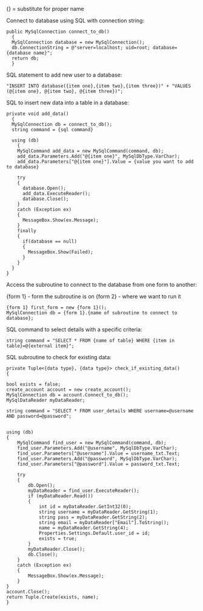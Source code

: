 {} = substitute for proper name

Connect to database using SQL with connection string:

```
public MySqlConnection connect_to_db()
  {
  MySqlConnection database = new MySqlConnection();
  db.ConnectionString = @"server=localhost; uid=root; database={database name}";
  return db;
  }
```



SQL statement to add new user to a database:

```
"INSERT INTO database({item one},{item two},{item three})" + "VALUES (@{item one}, @{item two}, @{item three})";
```


SQL to insert new data into a table in a database:

```
private void add_data()
  {
  MySqlConnection db = connect_to_db(); 
  string command = {sql command}
  
  using (db)
    {
    MySqlCommand add_data = new MySqlCommand(command, db);
    add_data.Parameters.Add("@{item one}", MySqlDbType.VarChar);
    add_data.Parameters["@{item one}"].Value = {value you want to add to database}
    
    try
    {
      database.Open();
      add_data.ExecuteReader();
      database.Close();
    }
    catch (Exception ex)
    {
      MessageBox.Show(ex.Message);
    }
    finally
    {
      if(database == null)
      {
        MessageBox.Show(Failed);
      }
    }
  }
}
```

  
  
Access the subroutine to connect to the database from one form to another:

{form 1} - form the subroutine is on
{form 2} - where we want to run it

```
{form 1} first_form = new {form 1}();
MySqlConnection db = {form 1}.{name of subroutine to connect to database};
```



SQL command to select details with a specific criteria:

```
string command = "SELECT * FROM {name of table} WHERE {item in table}=@{external item}";
```




SQL subroutine to check for existing data:

```
private Tuple<{data type}, {data type}> check_if_existing_data()
{

bool exists = false;
create_account account = new create_account();
MySqlConnection db = account.Connect_to_db();
MySqlDataReader myDataReader;

string command = "SELECT * FROM user_details WHERE username=@username AND password=@password";


using (db)
{
    MySqlCommand find_user = new MySqlCommand(command, db);
    find_user.Parameters.Add("@username", MySqlDbType.VarChar);
    find_user.Parameters["@username"].Value = username_txt.Text;
    find_user.Parameters.Add("@password", MySqlDbType.VarChar);
    find_user.Parameters["@password"].Value = password_txt.Text;

    try
    {
        db.Open();
        myDataReader = find_user.ExecuteReader();
        if (myDataReader.Read())
        {
            int id = myDataReader.GetInt32(0);
            string username = myDataReader.GetString(1);
            string pass = myDataReader.GetString(2);
            string email = myDataReader["Email"].ToString();
            name = myDataReader.GetString(4);
            Properties.Settings.Default.user_id = id;
            exists = true;
        }
        myDataReader.Close();
        db.Close();
    }
    catch (Exception ex)
    {
        MessageBox.Show(ex.Message);
    }
}
account.Close();
return Tuple.Create(exists, name);
}
```
